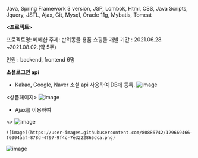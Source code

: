 

**<Skills>**
Java, Spring Framework 3 version, JSP, Lombok, Html, CSS, Java Scripts, 
Jquery, JSTL, Ajax, Git, Mysql, Oracle 11g, Mybatis, Tomcat

**<프로젝트>**
 
 프로젝트명: 베베샵 
 주제: 반려동물 용품 쇼핑몰
 개발 기간 : 2021.06.28. ~2021.08.02.(약 5주)

인원 : backend, frontend 6명
  
  **소셜로그인 api**
  - Kakao, Google, Naver 소셜 api 사용하여 DB에 등록.
  ![image](https://user-images.githubusercontent.com/80886742/129668447-745af480-517b-4e07-9b4d-7ca6280f1789.png)

  
  <상품페이지>
  ![image](https://user-images.githubusercontent.com/80886742/129668671-04dee719-87d4-47b9-ab9e-0da953ea201d.png)
  - Ajax를 이용하여 
    
    
    
  <> 
    ![image](https://user-images.githubusercontent.com/80886742/129669198-c18504ab-1199-4d80-b99e-4e86732dc5e5.png)

    
    
    ![image](https://user-images.githubusercontent.com/80886742/129669466-f6004aaf-878d-4f97-9f4c-7e3222865dca.png)

   ![image](https://user-images.githubusercontent.com/80886742/129671582-947dc47f-a923-42f7-a47d-82032540bb9f.png)

